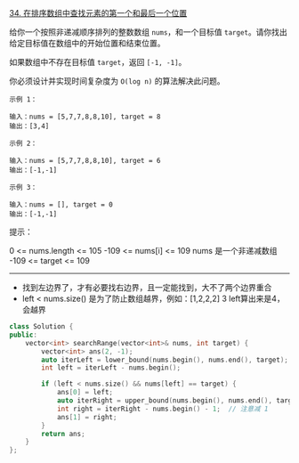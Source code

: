 [34. 在排序数组中查找元素的第一个和最后一个位置](https://leetcode-cn.com/problems/find-first-and-last-position-of-element-in-sorted-array/)

给你一个按照非递减顺序排列的整数数组 `nums`，和一个目标值 `target`。请你找出给定目标值在数组中的开始位置和结束位置。

如果数组中不存在目标值 `target`，返回 `[-1, -1]`。

你必须设计并实现时间复杂度为 `O(log n)` 的算法解决此问题。

```
示例 1：

输入：nums = [5,7,7,8,8,10], target = 8
输出：[3,4]

示例 2：

输入：nums = [5,7,7,8,8,10], target = 6
输出：[-1,-1]

示例 3：

输入：nums = [], target = 0
输出：[-1,-1]
```

提示：

0 <= nums.length <= 105
-109 <= nums[i] <= 109
nums 是一个非递减数组
-109 <= target <= 109

---



- 找到左边界了，才有必要找右边界，且一定能找到，大不了两个边界重合
- left < nums.size() 是为了防止数组越界，例如：[1,2,2,2] 3 left算出来是4，会越界

```c++
class Solution {
public:
    vector<int> searchRange(vector<int>& nums, int target) {
        vector<int> ans(2, -1);
        auto iterLeft = lower_bound(nums.begin(), nums.end(), target);
        int left = iterLeft - nums.begin();

        if (left < nums.size() && nums[left] == target) {
            ans[0] = left;
            auto iterRight = upper_bound(nums.begin(), nums.end(), target);
            int right = iterRight - nums.begin() - 1;  // 注意减 1
            ans[1] = right;
        }
        return ans;
    }
};
```